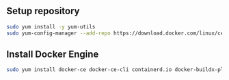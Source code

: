 ## Setup repository
```bash
sudo yum install -y yum-utils
sudo yum-config-manager --add-repo https://download.docker.com/linux/centos/docker-ce.repo
```

## Install Docker Engine
```bash
sudo yum install docker-ce docker-ce-cli containerd.io docker-buildx-plugin docker-compose-plugin
```